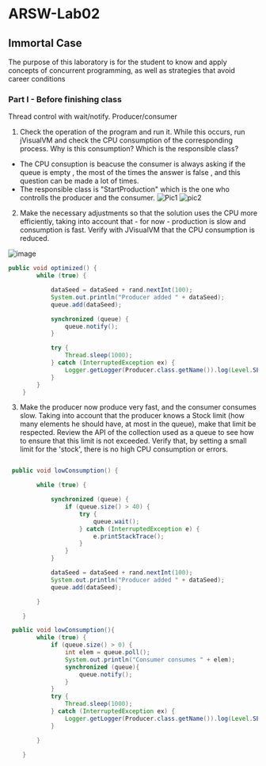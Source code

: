 # ARSW-Lab02

## Immortal Case
The purpose of this laboratory is for the student to know and apply concepts of concurrent programming, as well as strategies that avoid career conditions

### Part I - Before finishing class
Thread control with wait/notify. Producer/consumer

1. Check the operation of the program and run it. While this occurs, run jVisualVM and check the CPU consumption of the corresponding process. Why is this consumption? Which is the responsible class? 
  - The CPU consuption is beacuse the consumer is always asking if the queue is empty , the most of the times the answer is false , and       this question can be made a lot of times.  
  - The responsible class is "StartProduction" which is the one who controlls the producer and the consumer.
  ![Pic1](https://user-images.githubusercontent.com/43153078/73459427-d8103780-4344-11ea-96ee-e8fe31a25bfc.png) 
  ![pic2](https://user-images.githubusercontent.com/43153078/73459588-232a4a80-4345-11ea-8643-92bea20d2a0c.png)

  

2. Make the necessary adjustments so that the solution uses the CPU more efficiently, taking into account that - for now - production is slow and consumption is fast. Verify with JVisualVM that the CPU consumption is reduced. 

![image](https://user-images.githubusercontent.com/43153078/73499826-2813ec00-438f-11ea-8f17-ccff805662a0.png)

``` java
public void optimized() {
        while (true) {

            dataSeed = dataSeed + rand.nextInt(100);
            System.out.println("Producer added " + dataSeed);
            queue.add(dataSeed);

            synchronized (queue) {
                queue.notify();
            }

            try {
                Thread.sleep(1000);
            } catch (InterruptedException ex) {
                Logger.getLogger(Producer.class.getName()).log(Level.SEVERE, null, ex);
            }
        }
    }

``` 

3. Make the producer now produce very fast, and the consumer consumes slow. Taking into account that the producer knows a Stock limit (how many elements he should have, at most in the queue), make that limit be respected. Review the API of the collection used as a queue to see how to ensure that this limit is not exceeded. Verify that, by setting a small limit for the 'stock', there is no high CPU consumption or errors.

``` java

 public void lowConsumption() {

        while (true) {

            synchronized (queue) {
                if (queue.size() > 40) {
                    try {
                        queue.wait();
                    } catch (InterruptedException e) {
                        e.printStackTrace();
                    }
                }
            }

            dataSeed = dataSeed + rand.nextInt(100);
            System.out.println("Producer added " + dataSeed);
            queue.add(dataSeed);

        }

    }

```
``` java
 public void lowConsumption(){
        while (true) {
            if (queue.size() > 0) {
                int elem = queue.poll();
                System.out.println("Consumer consumes " + elem);
                synchronized (queue){
                    queue.notify();
                }
            }
            try {
                Thread.sleep(1000);
            } catch (InterruptedException ex) {
                Logger.getLogger(Producer.class.getName()).log(Level.SEVERE, null, ex);
            }

        }

    }

```


